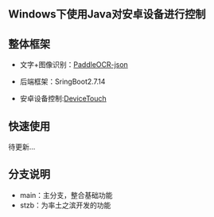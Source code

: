 ## Windows下使用Java对安卓设备进行控制

## 整体框架

- 文字+图像识别：[PaddleOCR-json](https://github.com/hiroi-sora/PaddleOCR-json)

- 后端框架：SringBoot2.7.14

- 安卓设备控制:[DeviceTouch](https://github.com/MyMonsterCat/DeviceTouch)

## 快速使用

待更新...


## 分支说明

- main：主分支，整合基础功能
- stzb：为率土之滨开发的功能
